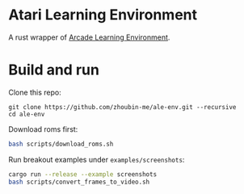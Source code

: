 # Atari Learning Environment

A rust wrapper of [Arcade Learning Environment](https://github.com/Farama-Foundation/Arcade-Learning-Environment).


# Build and run
Clone this repo:
```
git clone https://github.com/zhoubin-me/ale-env.git --recursive
cd ale-env
```

Download roms first:
```bash
bash scripts/download_roms.sh
```

Run breakout examples under ```examples/screenshots```:
```bash
cargo run --release --example screenshots
bash scripts/convert_frames_to_video.sh
```





